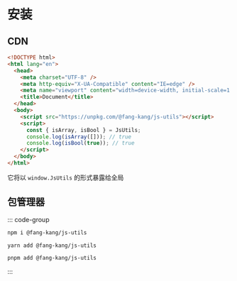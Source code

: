 # 安装

## CDN

```html
<!DOCTYPE html>
<html lang="en">
  <head>
    <meta charset="UTF-8" />
    <meta http-equiv="X-UA-Compatible" content="IE=edge" />
    <meta name="viewport" content="width=device-width, initial-scale=1.0" />
    <title>Document</title>
  </head>
  <body>
    <script src="https://unpkg.com/@fang-kang/js-utils"></script>
    <script>
      const { isArray, isBool } = JsUtils;
      console.log(isArray([])); // true
      console.log(isBool(true)); // true
    </script>
  </body>
</html>
```

它将以 `window.JsUtils` 的形式暴露给全局

## 包管理器

::: code-group

```bash [npm]
npm i @fang-kang/js-utils
```

```bash [yarn]
yarn add @fang-kang/js-utils
```

```bash [pnpm]
pnpm add @fang-kang/js-utils
```

:::

